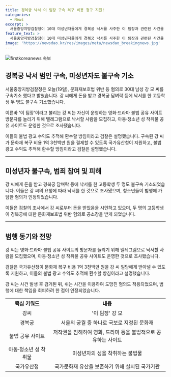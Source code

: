 ```yaml
---
title: 경복궁 낙서 이 팀장 구속 복구 비용 청구 지원!
categories:
  - News
excerpt: >
  서울중앙지방검찰청이 10대 미성년자들에게 경복궁 낙서를 사주한 이 팀장과 관련된 사건을 재판에 넘겼다. 강 씨는 문화재보호법 위반 등의 혐의로 구속기소됐으며, 불구속 기소된 고등학생 두 명도 함께 소환되었다. 강 씨는 영화·드라마 불법 공유 사이트를 운영하면서 텔레그램을 통해 낙서할 사람을 모집했고, 아동·청소년 성 착취물 공유 사이트도 운영했다. 검찰은 국가유산청의 문화재 복구 비용과 불법 광고 수익을 강 씨 및 관련자로부터 환수할 방침이다.
feature_text: >
  서울중앙지방검찰청이 10대 미성년자들에게 경복궁 낙서를 사주한 이 팀장과 관련된 사건을 재판에 넘겼다. 강 씨는 문화재보호법 위반 등의 혐의로 구속기소됐으며, 불구속 기소된 고등학생 두 명도 함께 소환되었다. 강 씨는 영화·드라마 불법 공유 사이트를 운영하면서 텔레그램을 통해 낙서할 사람을 모집했고, 아동·청소년 성 착취물 공유 사이트도 운영했다. 검찰은 국가유산청의 문화재 복구 비용과 불법 광고 수익을 강 씨 및 관련자로부터 환수할 방침이다.
image: 'https://newsdao.kr/res/images/meta/newsdao_breakingnews.jpg'
---
```


<p><img src="https://newsdao.kr/res/images/meta/newsdao_breakingnews.jpg" alt="firstkoreanews 속보" /></p>

<h2 data-ke-size="size26">경복궁 낙서 범인 구속, 미성년자도 불구속 기소</h2>

<p data-ke-size="size16">서울중앙지방검찰청은 오늘(19일), 문화재보호법 위반 등 혐의로 30대 남성 강 모 씨를 구속기소 했다고 밝혔습니다. 강 씨에게 돈을 받고 경복궁 담벼락 등에 낙서를 한 고등학생 두 명도 불구속 기소했습니다.</p>

<p data-ke-size="size16">이른바 '이 팀장'이라고 불리는 강 씨는 자신이 운영하는 영화·드라마 불법 공유 사이트 방문자를 늘리기 위해 텔레그램으로 낙서할 사람을 모집하고, 아동·청소년 성 착취물 공유 사이트도 운영한 것으로 조사됐습니다.</p>

<p data-ke-size="size16">이들의 불법 광고 수익도 추적해 환수할 방침이라고 검찰은 설명했습니다. 구속된 강 씨가 문화재 복구 비용 1억 3천백만 원을 결제할 수 있도록 국가유산청이 지원하고, 불법 광고 수익도 추적해 환수할 방침이라고 검찰은 설명했습니다.</p>

<hr>

<h2 data-ke-size="size26">미성년자 불구속, 범죄 참여 및 피해</h2>

<p data-ke-size="size16">강 씨에게 돈을 받고 경복궁 담벼락 등에 낙서를 한 고등학생 두 명도 불구속 기소되었습니다. 이들은 강 씨의 요청에 따라 낙서를 한 것으로 조사됐으며, 청소년들이 범행에 가담한 혐의가 인정되었습니다.</p>

<p data-ke-size="size16">이들은 검찰의 조사에서 강 씨로부터 돈을 받았음을 시인하고 있으며, 두 명의 고등학생이 경복궁에 대한 문화재보호법 위반 혐의로 공소장을 받게 되었습니다.</p>

<hr>

<h2 data-ke-size="size26">범행 동기와 전망</h2>

<p data-ke-size="size16">강 씨는 영화·드라마 불법 공유 사이트의 방문자를 늘리기 위해 텔레그램으로 낙서할 사람을 모집했으며, 아동·청소년 성 착취물 공유 사이트도 운영한 것으로 조사됐습니다.</p>

<p data-ke-size="size16">검찰은 국가유산청이 문화재 복구 비용 1억 3천백만 원을 강 씨 일당에게 받아낼 수 있도록 지원하고, 이들의 불법 광고 수익도 추적해 환수할 방침이라고 설명했습니다.</p>

<p data-ke-size="size16">강 씨는 사건 발생 후 검거된 뒤, 쉬는 시간을 이용하여 도망친 혐의도 적용되었으며, 범행에 대한 책임을 회피하려 한 점이 인정되었습니다.</p>

<table>
<tbody>
<tr>
<td style="text-align: center; height: 17px;"><b>핵심 키워드</b></td>
<td style="text-align: center; height: 17px;"><b>내용</b></td>
</tr>
<tr>
<td style="text-align: center; height: 17px;">강씨</td>
<td style="text-align: center; height: 17px;">'이 팀장' 강 모</td>
</tr>
<tr>
<td style="text-align: center; height: 17px;">경복궁</td>
<td style="text-align: center; height: 17px;">서울의 궁궐 중 하나로 국보로 지정된 문화재</td>
</tr>
<tr>
<td style="text-align: center; height: 17px;">불법 공유 사이트</td>
<td style="text-align: center; height: 17px;">저작권을 침해하여 영화, 드라마 등을 불법적으로 공유하는 사이트</td>
</tr>
<tr>
<td style="text-align: center; height: 17px;">아동·청소년 성 착취물</td>
<td style="text-align: center; height: 17px;">미성년자의 성을 착취하는 불법물</td>
</tr>
<tr>
<td style="text-align: center; height: 17px;">국가유산청</td>
<td style="text-align: center; height: 17px;">국가문화재 유산을 보존하기 위해 설치된 국가기관</td>
</tr>
</tbody>
</table>

<p data-ke-size="size16">&nbsp;</p>

